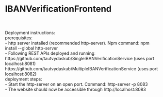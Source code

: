 # IBANVerificationFrontend
<br/>
<br/>
Deployment instructions: <br/>
  prerequisites: <br/>
    - http server installed (recommended http-server). Npm command: npm install --global http-server <br/>
    - Following REST APIs deployed and running: <br/>
      https://github.com/tautvydaskub/SingleIBANVerificationService (uses port localhost:8081)<br/>
      https://github.com/tautvydaskub/MultipleIBANVerificationService (uses port localhost:8082)<br/>
  deployment steps:<br/>
    - Start the http-server on an open port. Command: http-server -p 8083<br/>
    - The website should now be accessible through http://localhost:8083<br/>
